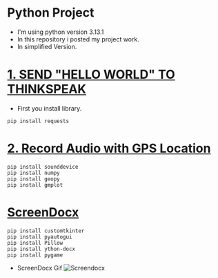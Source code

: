 # Python Project 
- I'm using python version 3.13.1
- In this repository i posted my project work.
- In simplified Version.

 # [1. SEND "HELLO WORLD" TO THINKSPEAK](https://github.com/Murugavel14/Python/blob/main/1.%20Send%20Hello%20World%20to%20Thinkspeak.py)
- First you install library.
  
```
pip install requests
```
# [2. Record Audio with GPS Location](https://github.com/Murugavel14/Python/blob/main/2.%20Record%20audio%20with%20GPS%20locatio.py)

```
pip install sounddevice
pip install numpy
pip install geopy
pip install gmplot
```
# [ScreenDocx](https://github.com/Murugavel14/Python/blob/main/ScreenDocx/ScreenDocx.py)

```
pip install customtkinter
pip install pyautogui
pip install Pillow
pip install ython-docx
pip install pygame
```
- ScreenDocx Gif
  ![Screendocx](https://github.com/Murugavel14/Python/blob/main/ScreenDocx/ScreenDocx.gif)
